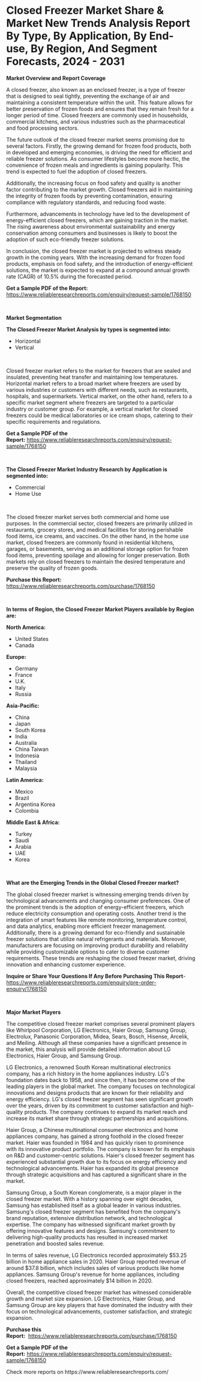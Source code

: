 <p><h1>Closed Freezer Market Share & Market New Trends Analysis Report By Type, By Application, By End-use, By Region, And Segment Forecasts, 2024 - 2031</h1></p><p><strong>Market Overview and Report Coverage</strong></p>
<p><p>A closed freezer, also known as an enclosed freezer, is a type of freezer that is designed to seal tightly, preventing the exchange of air and maintaining a consistent temperature within the unit. This feature allows for better preservation of frozen foods and ensures that they remain fresh for a longer period of time. Closed freezers are commonly used in households, commercial kitchens, and various industries such as the pharmaceutical and food processing sectors.</p><p>The future outlook of the closed freezer market seems promising due to several factors. Firstly, the growing demand for frozen food products, both in developed and emerging economies, is driving the need for efficient and reliable freezer solutions. As consumer lifestyles become more hectic, the convenience of frozen meals and ingredients is gaining popularity. This trend is expected to fuel the adoption of closed freezers.</p><p>Additionally, the increasing focus on food safety and quality is another factor contributing to the market growth. Closed freezers aid in maintaining the integrity of frozen foods by preventing contamination, ensuring compliance with regulatory standards, and reducing food waste.</p><p>Furthermore, advancements in technology have led to the development of energy-efficient closed freezers, which are gaining traction in the market. The rising awareness about environmental sustainability and energy conservation among consumers and businesses is likely to boost the adoption of such eco-friendly freezer solutions.</p><p>In conclusion, the closed freezer market is projected to witness steady growth in the coming years. With the increasing demand for frozen food products, emphasis on food safety, and the introduction of energy-efficient solutions, the market is expected to expand at a compound annual growth rate (CAGR) of 10.5% during the forecasted period.</p></p>
<p><strong>Get a Sample PDF of the Report:</strong> <a href="https://www.reliableresearchreports.com/enquiry/request-sample/1768150">https://www.reliableresearchreports.com/enquiry/request-sample/1768150</a></p>
<p>&nbsp;</p>
<p><strong>Market Segmentation</strong></p>
<p><strong>The Closed Freezer Market Analysis by types is segmented into:</strong></p>
<p><ul><li>Horizontal</li><li>Vertical</li></ul></p>
<p>&nbsp;</p>
<p><p>Closed freezer market refers to the market for freezers that are sealed and insulated, preventing heat transfer and maintaining low temperatures. Horizontal market refers to a broad market where freezers are used by various industries or customers with different needs, such as restaurants, hospitals, and supermarkets. Vertical market, on the other hand, refers to a specific market segment where freezers are targeted to a particular industry or customer group. For example, a vertical market for closed freezers could be medical laboratories or ice cream shops, catering to their specific requirements and regulations.</p></p>
<p><strong>Get a Sample PDF of the Report:</strong>&nbsp;<a href="https://www.reliableresearchreports.com/enquiry/request-sample/1768150">https://www.reliableresearchreports.com/enquiry/request-sample/1768150</a></p>
<p>&nbsp;</p>
<p><strong>The Closed Freezer Market Industry Research by Application is segmented into:</strong></p>
<p><ul><li>Commercial</li><li>Home Use</li></ul></p>
<p>&nbsp;</p>
<p><p>The closed freezer market serves both commercial and home use purposes. In the commercial sector, closed freezers are primarily utilized in restaurants, grocery stores, and medical facilities for storing perishable food items, ice creams, and vaccines. On the other hand, in the home use market, closed freezers are commonly found in residential kitchens, garages, or basements, serving as an additional storage option for frozen food items, preventing spoilage and allowing for longer preservation. Both markets rely on closed freezers to maintain the desired temperature and preserve the quality of frozen goods.</p></p>
<p><strong>Purchase this Report:</strong>&nbsp; <a href="https://www.reliableresearchreports.com/purchase/1768150">https://www.reliableresearchreports.com/purchase/1768150</a></p>
<p>&nbsp;</p>
<p><strong>In terms of Region, the Closed Freezer Market Players available by Region are:</strong></p>
<p>
    <p> <strong> North America: </strong>
        <ul>
            <li>United States</li>
            <li>Canada</li>
        </ul>
        </p> 
    <p> <strong> Europe: </strong>
        <ul>
            <li>Germany</li>
            <li>France</li>
            <li>U.K.</li>
            <li>Italy</li>
            <li>Russia</li>
        </ul>
        </p> 
    <p> <strong> Asia-Pacific: </strong>
        <ul>
            <li>China</li>
            <li>Japan</li>
            <li>South Korea</li>
            <li>India</li>
            <li>Australia</li>
            <li>China Taiwan</li>
            <li>Indonesia</li>
            <li>Thailand</li>
            <li>Malaysia</li>
        </ul>
        </p> 
    <p> <strong> Latin America: </strong>
        <ul>
            <li>Mexico</li>
            <li>Brazil</li>
            <li>Argentina Korea</li>
            <li>Colombia</li>
        </ul>
        </p> 
    <p> <strong> Middle East & Africa: </strong>
        <ul>
            <li>Turkey</li>
            <li>Saudi</li>
            <li>Arabia</li>
            <li>UAE</li>
            <li>Korea</li>
        </ul>
    </p>
    </p>
<p>&nbsp;</p>
<p><strong>What are the Emerging Trends in the Global Closed Freezer market?</strong></p>
<p><p>The global closed freezer market is witnessing emerging trends driven by technological advancements and changing consumer preferences. One of the prominent trends is the adoption of energy-efficient freezers, which reduce electricity consumption and operating costs. Another trend is the integration of smart features like remote monitoring, temperature control, and data analytics, enabling more efficient freezer management. Additionally, there is a growing demand for eco-friendly and sustainable freezer solutions that utilize natural refrigerants and materials. Moreover, manufacturers are focusing on improving product durability and reliability while providing customizable options to cater to diverse customer requirements. These trends are reshaping the closed freezer market, driving innovation and enhancing customer experience.</p></p>
<p><strong>Inquire or Share Your Questions If Any Before Purchasing This Report</strong>- <a href="https://www.reliableresearchreports.com/enquiry/pre-order-enquiry/1768150">https://www.reliableresearchreports.com/enquiry/pre-order-enquiry/1768150</a></p>
<p>&nbsp;</p>
<p><strong>Major Market Players</strong></p>
<p><p>The competitive closed freezer market comprises several prominent players like Whirlpool Corporation, LG Electronics, Haier Group, Samsung Group, Electrolux, Panasonic Corporation, Midea, Sears, Bosch, Hisense, Arcelik, and Meiling. Although all these companies have a significant presence in the market, this analysis will provide detailed information about LG Electronics, Haier Group, and Samsung Group.</p><p>LG Electronics, a renowned South Korean multinational electronics company, has a rich history in the home appliances industry. LG's foundation dates back to 1958, and since then, it has become one of the leading players in the global market. The company focuses on technological innovations and designs products that are known for their reliability and energy efficiency. LG's closed freezer segment has seen significant growth over the years, driven by its commitment to customer satisfaction and high-quality products. The company continues to expand its market reach and increase its market share through strategic partnerships and acquisitions.</p><p>Haier Group, a Chinese multinational consumer electronics and home appliances company, has gained a strong foothold in the closed freezer market. Haier was founded in 1984 and has quickly risen to prominence with its innovative product portfolio. The company is known for its emphasis on R&D and customer-centric solutions. Haier's closed freezer segment has experienced substantial growth due to its focus on energy efficiency and technological advancements. Haier has expanded its global presence through strategic acquisitions and has captured a significant share in the market.</p><p>Samsung Group, a South Korean conglomerate, is a major player in the closed freezer market. With a history spanning over eight decades, Samsung has established itself as a global leader in various industries. Samsung's closed freezer segment has benefited from the company's brand reputation, extensive distribution network, and technological expertise. The company has witnessed significant market growth by offering innovative features and designs. Samsung's commitment to delivering high-quality products has resulted in increased market penetration and boosted sales revenue.</p><p>In terms of sales revenue, LG Electronics recorded approximately $53.25 billion in home appliance sales in 2020. Haier Group reported revenue of around $37.8 billion, which includes sales of various products like home appliances. Samsung Group's revenue for home appliances, including closed freezers, reached approximately $14 billion in 2020.</p><p>Overall, the competitive closed freezer market has witnessed considerable growth and market size expansion. LG Electronics, Haier Group, and Samsung Group are key players that have dominated the industry with their focus on technological advancements, customer satisfaction, and strategic expansion.</p></p>
<p><strong>Purchase this Report:</strong>&nbsp;&nbsp;<a href="https://www.reliableresearchreports.com/purchase/1768150">https://www.reliableresearchreports.com/purchase/1768150</a></p>
<p></p>
<p><strong>Get a Sample PDF of the Report:</strong>&nbsp;<a href="https://www.reliableresearchreports.com/enquiry/request-sample/1768150">https://www.reliableresearchreports.com/enquiry/request-sample/1768150</a></p>
<p>Check more reports on https://www.reliableresearchreports.com/</p>